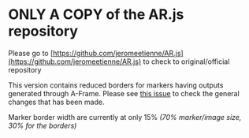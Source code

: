 # ONLY A COPY of the AR.js repository

Please go to [https://github.com/jeromeetienne/AR.js](https://github.com/jeromeetienne/AR.js) to check to original/official repository

This version contains reduced borders for markers having outputs generated through A-Frame. Please see [this issue](https://github.com/jeromeetienne/AR.js/issues/296) to check the general changes that has been made.

Marker border width are currently at only 15% *(70% marker/image size, 30% for the borders)*
